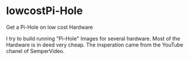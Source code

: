 # lowcostPi-Hole
Get a Pi-Hole on low cost Hardware

I try to build running "Pi-Hole" Images for several hardware. Most of the Hardware is in deed very cheap. The insperation came from the YouTube chanel of SemperVideo.
